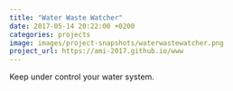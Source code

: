```yaml
---
title: "Water Waste Watcher"
date: 2017-05-14 20:22:00 +0200
categories: projects
image: images/project-snapshots/waterwastewatcher.png
project_url: https://ami-2017.github.io/www
---
```


Keep under control your water system.

